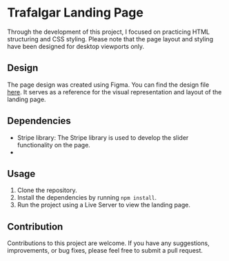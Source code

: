 # Trafalgar Landing Page

Through the development of this project, I focused on practicing HTML structuring and CSS styling.
Please note that the page layout and styling have been designed for desktop viewports only.

## Design

The page design was created using Figma.
You can find the design file [here](https://www.figma.com/file/EWmzcVkd7qbP5Nf7iMvuqP/Trafalgar-Landing-Page?type=design&node-id=0-1&mode=design&t=GzAdWF3ym7AsWoP9-0). 
It serves as a reference for the visual representation and layout of the landing page.

## Dependencies

- Stripe library: The Stripe library is used to develop the slider functionality on the page.
- 
## Usage

1. Clone the repository.
2. Install the dependencies by running `npm install`.
3. Run the project using a Live Server to view the landing page.

## Contribution

Contributions to this project are welcome. If you have any suggestions, improvements, or bug fixes, please feel free to submit a pull request.

